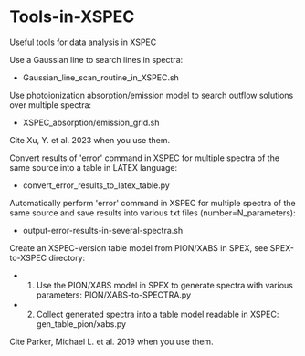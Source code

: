 # Tools-in-XSPEC
Useful tools for data analysis in XSPEC

Use a Gaussian line to search lines in spectra:

- Gaussian_line_scan_routine_in_XSPEC.sh

Use photoionization absorption/emission model to search outflow solutions over multiple spectra:

- XSPEC_absorption/emission_grid.sh

Cite Xu, Y. et al. 2023 when you use them.

Convert results of 'error' command in XSPEC for multiple spectra of the same source into a table in LATEX language:

- convert_error_results_to_latex_table.py

Automatically perform 'error' command in XSPEC for multiple spectra of the same source and save results into various txt files (number=N_parameters): 

- output-error-results-in-several-spectra.sh

Create an XSPEC-version table model from PION/XABS in SPEX, see SPEX-to-XSPEC directory:

- 1. Use the PION/XABS model in SPEX to generate spectra with various parameters:
PION/XABS-to-SPECTRA.py
- 2. Collect generated spectra into a table model readable in XSPEC:
gen_table_pion/xabs.py

Cite Parker, Michael L. et al. 2019 when you use them.


